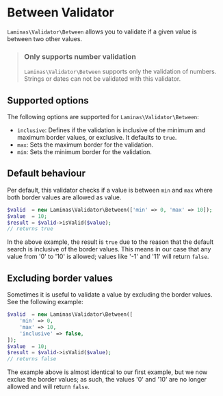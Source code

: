 # Between Validator

`Laminas\Validator\Between` allows you to validate if a given value is between two
other values.

<!-- markdownlint-disable-next-line MD001 -->
> ### Only supports number validation
>
> `Laminas\Validator\Between` supports only the validation of numbers. Strings or
> dates can not be validated with this validator.

## Supported options

The following options are supported for `Laminas\Validator\Between`:

- `inclusive`: Defines if the validation is inclusive of the minimum and maximum
  border values, or exclusive. It defaults to `true`.
- `max`: Sets the maximum border for the validation.
- `min`: Sets the minimum border for the validation.

## Default behaviour

Per default, this validator checks if a value is between `min` and `max` where
both border values are allowed as value.

```php
$valid  = new Laminas\Validator\Between(['min' => 0, 'max' => 10]);
$value  = 10;
$result = $valid->isValid($value);
// returns true
```

In the above example, the result is `true` due to the reason that the default
search is inclusive of the border values. This means in our case that any value
from '0' to '10' is allowed; values like '-1' and '11' will return `false`.

## Excluding border values

Sometimes it is useful to validate a value by excluding the border values. See
the following example:

```php
$valid  = new Laminas\Validator\Between([
    'min' => 0,
    'max' => 10,
    'inclusive' => false,
]);
$value  = 10;
$result = $valid->isValid($value);
// returns false
```

The example above is almost identical to our first example, but we now exclue
the border values; as such, the values '0' and '10' are no longer allowed and
will return `false`.
